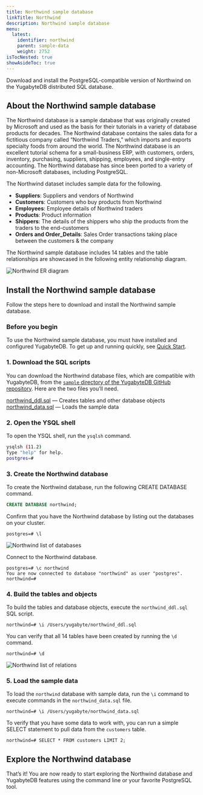 ```yaml
---
title: Northwind sample database
linkTitle: Northwind
description: Northwind sample database
menu:
  latest:
    identifier: northwind
    parent: sample-data
    weight: 2752
isTocNested: true
showAsideToc: true
---
```


Download and install the PostgreSQL-compatible version of Northwind on the YugabyteDB distributed SQL database.

## About the Northwind sample database

The Northwind database is a sample database that was originally created by Microsoft and used as the basis for their tutorials in a variety of database products for decades. The Northwind database contains the sales data for a fictitious company called “Northwind Traders,” which imports and exports specialty foods from around the world. The Northwind database is an excellent tutorial schema for a small-business ERP, with customers, orders, inventory, purchasing, suppliers, shipping, employees, and single-entry accounting. The Northwind database has since been ported to a variety of non-Microsoft databases, including PostgreSQL.

The Northwind dataset includes sample data for the following.

- **Suppliers**: Suppliers and vendors of Northwind
- **Customers**: Customers who buy products from Northwind
- **Employees**: Employee details of Northwind traders
- **Products**: Product information
- **Shippers**: The details of the shippers who ship the products from the traders to the end-customers
- **Orders and Order_Details**: Sales Order transactions taking place between the customers & the company

The Northwind sample database includes 14 tables and the table relationships are showcased in the following entity relationship diagram.

![Northwind ER diagram](/images/sample-data/northwind/northwind-er-diagram.png)

## Install the Northwind sample database

Follow the steps here to download and install the Northwind sample database.

### Before you begin

To use the Northwind sample database, you must have installed and configured YugabyteDB. To get up and running quickly, see [Quick Start](/latest/quick-start/).

### 1. Download the SQL scripts

You can download the Northwind database files, which are compatible with YugabyteDB, from the [`sample` directory of the YugabyteDB GitHub repository](https://github.com/yugabyte/yugabyte-db/tree/master/sample). Here are the two files you’ll need.

[northwind_ddl.sql](https://raw.githubusercontent.com/yugabyte/yugabyte-db/master/sample/northwind_ddl.sql) — Creates tables and other database objects
[northwind_data.sql](https://raw.githubusercontent.com/yugabyte/yugabyte-db/master/sample/northwind_data.sql) — Loads the sample data

### 2. Open the YSQL shell

To open the YSQL shell, run the `ysqlsh` command.

```sh
ysqlsh (11.2)
Type "help" for help.
postgres=#
```

### 3. Create the Northwind database

To create the Northwind database, run the following CREATE DATABASE command.

```sql
CREATE DATABASE northwind;
```

Confirm that you have the Northwind database by listing out the databases on your cluster.

```
postgres=# \l
```

![Northwind list of databases](/images/datasets/northwind/northwind-list-of-dbs.png)

Connect to the Northwind database.

```
postgres=# \c northwind
You are now connected to database "northwind" as user "postgres".
northwind=#
```

### 4. Build the tables and objects

To build the tables and database objects, execute the `northwind_ddl.sql` SQL script.

```
northwind=# \i /Users/yugabyte/northwind_ddl.sql
```

You can verify that all 14 tables have been created by running the `\d` command.

```
northwind=# \d
```

![Northwind list of relations](/images/datasets/northwind/northwind-list-of-relations.png)

### 5. Load the sample data

To load the `northwind` database with sample data, run the `\i` command to execute commands in the `northwind_data.sql` file.

```
northwind=# \i /Users/yugabyte/northwind_data.sql
```

To verify that you have some data to work with, you can run a simple SELECT statement to pull data from the `customers` table.

```
northwind=# SELECT * FROM customers LIMIT 2;
```

## Explore the Northwind database

That’s it! You are now ready to start exploring the Northwind database and YugabyteDB features using the command line or your favorite PostgreSQL tool.
